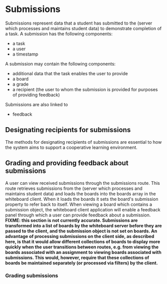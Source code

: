 # Submissions

Submissions represent data that a student has submitted to the (server which processes and maintains student data) to demonstrate completion of a task. A submission has the following components:
* a task
* a user
* a timestamp

A submission may contain the following components:

* additional data that the task enables the user to provide
* a board
* a grade
* a recipient (the user to whom the submission is provided for purposes of providing feedback)

Submissions are also linked to

* feedback

## Designating recipients for submissions
The methods for designating recipients of submissions are essential to how the system aims to support a cooperative learning environment.

## Grading and providing feedback about submissions
A user can view received submissions through the submissions route. This route retrieves submissions from the (server which processes and maintains student data) and loads the boards into the boards array in the whiteboard client. When it loads the boards it sets the board's submission property to refer back to itself. When viewing a board which contains a submission object, the whiteboard client application will enable a feedback panel through which a user can provide feedback about a submission. **FIXME: this section is not currently accurate. Submissions are transformed into a list of boards by the whiteboard server before they are passed to the client, and the submission object is not set on boards. An advantage of processing submissions on the client side, as described here, is that it would allow different collections of boards to display more quickly when the user transitions between routes, e.g. from viewing the boards associated with an assignment to viewing boards associated with submissions. This would, however, require that these collections of boards be maintained separately (or processed via filters) by the client.**

### Grading submissions


